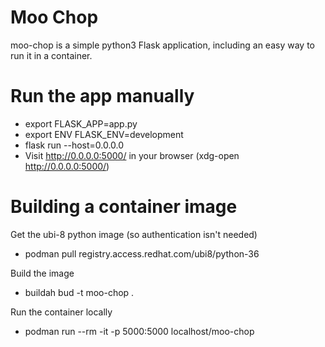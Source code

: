 # Moo Chop

moo-chop is a simple python3 Flask application, including an easy way to run it in a container.



# Run the app manually

* export FLASK_APP=app.py
* export ENV FLASK_ENV=development
* flask run --host=0.0.0.0
* Visit http://0.0.0.0:5000/ in your browser (xdg-open http://0.0.0.0:5000/)

# Building a container image

Get the ubi-8 python image (so authentication isn't needed)
* podman pull registry.access.redhat.com/ubi8/python-36

Build the image
* buildah bud -t moo-chop .

Run the container locally
* podman run --rm -it -p 5000:5000 localhost/moo-chop
